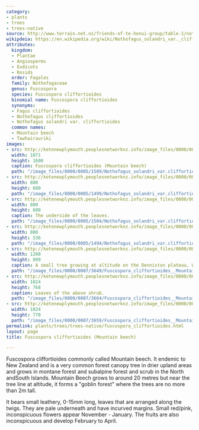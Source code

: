 ```yaml
---
category:
- plants
- trees
- trees-native
source: http://www.terrain.net.nz/friends-of-te-henui-group/table-1/nothofagus-solandri-var-cliffortioides-mountain-beech.html
wikipdeia: https://en.wikipedia.org/wiki/Nothofagus_solandri_var._cliffortioides
attributes:
  kingdom:
  - Plantae
  - Angiosperms
  - Eudicots
  - Rosids
  order: Fagales
  family: Nothofagaceae
  genus: Fuscospora
  species: Fuscospora cliffortioides
  binomial name: Fuscospora cliffortioides
  synonyms:
  - Fagus cliffortioides
  - Nothofagus cliffortioides
  - Nothofagus solandri var. cliffortioides
  common names:
  - Mountain beech
  - Tawhairauriki
images:
- src: http://ketenewplymouth.peoplesnetworknz.info/image_files/0000/0005/1509/Nothofagus_solandri_var.cliffortioides__Mountain_beech.JPG
  width: 1071
  height: 1600
  caption: Fuscospora cliffortioides (Mountain beech)
  path: "/image_files/0000/0005/1509/Nothofagus_solandri_var.cliffortioides__Mountain_beech.JPG"
- src: http://ketenewplymouth.peoplesnetworknz.info/image_files/0000/0005/1499/Nothofagus_solandri_var.cliffortioides__Mountain_beech-003.jpg
  width: 800
  height: 600
  path: "/image_files/0000/0005/1499/Nothofagus_solandri_var.cliffortioides__Mountain_beech-003.jpg"
- src: http://ketenewplymouth.peoplesnetworknz.info/image_files/0000/0005/1504/Nothofagus_solandri_var.cliffortioides__Mountain_beech-004.jpg
  width: 800
  height: 600
  caption: The underside of the leaves.
  path: "/image_files/0000/0005/1504/Nothofagus_solandri_var.cliffortioides__Mountain_beech-004.jpg"
- src: http://ketenewplymouth.peoplesnetworknz.info/image_files/0000/0005/1494/Nothofagus_solandri_var.cliffortioides__Mountain_beech-001.JPG
  width: 800
  height: 536
  path: "/image_files/0000/0005/1494/Nothofagus_solandri_var.cliffortioides__Mountain_beech-001.JPG"
- src: http://ketenewplymouth.peoplesnetworknz.info/image_files/0000/0007/3649/Fuscospora_cliffortioides__Mountain_beech._cliffortioides__Mountain_beech.JPG
  width: 1200
  height: 899
  caption: A small tree growing at altitude on the Denniston plateau, Westcoast.
  path: "/image_files/0000/0007/3649/Fuscospora_cliffortioides__Mountain_beech._cliffortioides__Mountain_beech.JPG"
- src: http://ketenewplymouth.peoplesnetworknz.info/image_files/0000/0007/3664/Fuscospora_cliffortioides__Mountain_beech._cliffortioides__Mountain_beech-004.JPG
  width: 1024
  height: 768
  caption: Leaves of the above shrub.
  path: "/image_files/0000/0007/3664/Fuscospora_cliffortioides__Mountain_beech._cliffortioides__Mountain_beech-004.JPG"
- src: http://ketenewplymouth.peoplesnetworknz.info/image_files/0000/0007/3659/Fuscospora_cliffortioides__Mountain_beech._cliffortioides__Mountain_beech-003.JPG
  width: 1024
  height: 770
  path: "/image_files/0000/0007/3659/Fuscospora_cliffortioides__Mountain_beech._cliffortioides__Mountain_beech-003.JPG"
permalink: plants/trees/trees-native/fuscospora_cliffortioides.html
layout: page
title: Fuscospora cliffortioides (Mountain beech)

---
```

Fuscospora cliffortioides commonly called Mountain beech. It endemic to New Zealand and is a very common forest canopy tree in drier upland areas and grows in montane forest and subalpine forest and scrub in the North andSouth Islands. Mountain Beech grows to around 20 metres but near the tree line at altitude, it forms a "goblin forest" where the trees are no more than 2m tall.

It bears small leathery, 0-15mm long, leaves that are arranged along the twigs. They are pale underneath and have incurved margins. 
Small red/pink, inconspicuous flowers appear November - January. The fruits are also inconspicuous and develop February to April.
